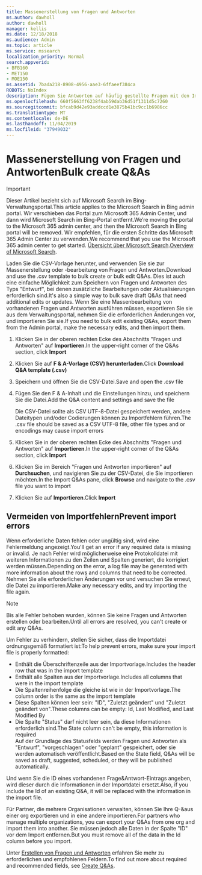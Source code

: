 ```yaml
---
title: Massenerstellung von Fragen und Antworten
ms.author: dawholl
author: dawholl
manager: kellis
ms.date: 12/18/2018
ms.audience: Admin
ms.topic: article
ms.service: mssearch
localization_priority: Normal
search.appverid:
- BFB160
- MET150
- MOE150
ms.assetid: 7bada218-8908-4956-aae3-6ffaeef384ca
ROBOTS: NoIndex
description: Fügen Sie Antworten auf häufig gestellte Fragen mit den Importtools im Microsoft Search-Verwaltungsportal schnell hinzu.
ms.openlocfilehash: 660f5663ff6238f4ab59dab36d51f1311d5c7260
ms.sourcegitcommit: bfcab9d42e93addccd1e3875b41bc9cc1b6986cc
ms.translationtype: MT
ms.contentlocale: de-DE
ms.lasthandoff: 11/04/2019
ms.locfileid: "37949032"
---
```

# <a name="bulk-create-qas"></a><span data-ttu-id="f5c4e-103">Massenerstellung von Fragen und Antworten</span><span class="sxs-lookup"><span data-stu-id="f5c4e-103">Bulk create Q&As</span></span>

> [!IMPORTANT]
> <span data-ttu-id="f5c4e-104">Dieser Artikel bezieht sich auf Microsoft Search im Bing-Verwaltungsportal.</span><span class="sxs-lookup"><span data-stu-id="f5c4e-104">This article applies to the Microsoft Search in Bing admin portal.</span></span> <span data-ttu-id="f5c4e-105">Wir verschieben das Portal zum Microsoft 365 Admin Center, und dann wird Microsoft Search im Bing-Portal entfernt.</span><span class="sxs-lookup"><span data-stu-id="f5c4e-105">We’re moving the portal to the Microsoft 365 admin center, and then the Microsoft Search in Bing portal will be removed.</span></span> <span data-ttu-id="f5c4e-106">Wir empfehlen, für die ersten Schritte das Microsoft 365 Admin Center zu verwenden.</span><span class="sxs-lookup"><span data-stu-id="f5c4e-106">We recommend that you use the Microsoft 365 admin center to get started.</span></span> <span data-ttu-id="f5c4e-107">[Übersicht über Microsoft Search](overview-microsoft-search.md).</span><span class="sxs-lookup"><span data-stu-id="f5c4e-107">[Overview of Microsoft Search](overview-microsoft-search.md).</span></span>
    
<span data-ttu-id="f5c4e-108">Laden Sie die CSV-Vorlage herunter, und verwenden Sie sie zur Massenerstellung oder -bearbeitung von Fragen und Antworten.</span><span class="sxs-lookup"><span data-stu-id="f5c4e-108">Download and use the .csv template to bulk create or bulk edit Q&As.</span></span> <span data-ttu-id="f5c4e-109">Dies ist auch eine einfache Möglichkeit zum Speichern von Fragen und Antworten des Typs "Entwurf", bei denen zusätzliche Bearbeitungen oder Aktualisierungen erforderlich sind.</span><span class="sxs-lookup"><span data-stu-id="f5c4e-109">It's also a simple way to bulk save draft Q&As that need additional edits or updates.</span></span> <span data-ttu-id="f5c4e-110">Wenn Sie eine Massenbearbeitung von vorhandenen Fragen und Antworten ausführen müssen, exportieren Sie sie aus dem Verwaltungsportal, nehmen Sie die erforderlichen Änderungen vor, und importieren Sie sie.</span><span class="sxs-lookup"><span data-stu-id="f5c4e-110">If you need to bulk edit existing Q&As, export them from the Admin portal, make the necessary edits, and then import them.</span></span>
  
1. <span data-ttu-id="f5c4e-111">Klicken Sie in der oberen rechten Ecke des Abschnitts "Fragen und Antworten" auf **Importieren**.</span><span class="sxs-lookup"><span data-stu-id="f5c4e-111">In the upper-right corner of the Q&As section, click **Import**</span></span>
    
2. <span data-ttu-id="f5c4e-112">Klicken Sie auf **F & A-Vorlage (CSV) herunterladen**.</span><span class="sxs-lookup"><span data-stu-id="f5c4e-112">Click **Download Q&A template (.csv)**</span></span>
    
3. <span data-ttu-id="f5c4e-113">Speichern und öffnen Sie die CSV-Datei.</span><span class="sxs-lookup"><span data-stu-id="f5c4e-113">Save and open the .csv file</span></span>
    
4. <span data-ttu-id="f5c4e-114">Fügen Sie den F & A-Inhalt und die Einstellungen hinzu, und speichern Sie die Datei.</span><span class="sxs-lookup"><span data-stu-id="f5c4e-114">Add the Q&A content and settings and save the file</span></span>

    <span data-ttu-id="f5c4e-115">Die CSV-Datei sollte als CSV UTF-8-Datei gespeichert werden, andere Dateitypen und/oder Codierungen können zu Importfehlern führen.</span><span class="sxs-lookup"><span data-stu-id="f5c4e-115">The .csv file should be saved as a CSV UTF-8 file, other file types and or encodings may cause import errors</span></span>
    
5. <span data-ttu-id="f5c4e-116">Klicken Sie in der oberen rechten Ecke des Abschnitts "Fragen und Antworten" auf **Importieren**.</span><span class="sxs-lookup"><span data-stu-id="f5c4e-116">In the upper-right corner of the Q&As section, click **Import**</span></span>
    
6. <span data-ttu-id="f5c4e-117">Klicken Sie im Bereich "Fragen und Antworten importieren" auf **Durchsuchen**, und navigieren Sie zu der CSV-Datei, die Sie importieren möchten.</span><span class="sxs-lookup"><span data-stu-id="f5c4e-117">In the Import Q&As pane, click **Browse** and navigate to the .csv file you want to import</span></span> 
    
7. <span data-ttu-id="f5c4e-118">Klicken Sie auf **Importieren**.</span><span class="sxs-lookup"><span data-stu-id="f5c4e-118">Click **Import**</span></span>

## <a name="prevent-import-errors"></a><span data-ttu-id="f5c4e-119">Vermeiden von Importfehlern</span><span class="sxs-lookup"><span data-stu-id="f5c4e-119">Prevent import errors</span></span>      
<span data-ttu-id="f5c4e-120">Wenn erforderliche Daten fehlen oder ungültig sind, wird eine Fehlermeldung angezeigt.</span><span class="sxs-lookup"><span data-stu-id="f5c4e-120">You'll get an error if any required data is missing or invalid.</span></span> <span data-ttu-id="f5c4e-121">Je nach Fehler wird möglicherweise eine Protokolldatei mit weiteren Informationen zu den Zeilen und Spalten generiert, die korrigiert werden müssen.</span><span class="sxs-lookup"><span data-stu-id="f5c4e-121">Depending on the error, a log file may be generated with more information about the rows and columns that need to be corrected.</span></span> <span data-ttu-id="f5c4e-122">Nehmen Sie alle erforderlichen Änderungen vor und versuchen Sie erneut, die Datei zu importieren.</span><span class="sxs-lookup"><span data-stu-id="f5c4e-122">Make any necessary edits, and try importing the file again.</span></span>

> [!NOTE]
> <span data-ttu-id="f5c4e-123">Bis alle Fehler behoben wurden, können Sie keine Fragen und Antworten erstellen oder bearbeiten.</span><span class="sxs-lookup"><span data-stu-id="f5c4e-123">Until all errors are resolved, you can't create or edit any Q&As.</span></span> 

<span data-ttu-id="f5c4e-124">Um Fehler zu verhindern, stellen Sie sicher, dass die Importdatei ordnungsgemäß formatiert ist:</span><span class="sxs-lookup"><span data-stu-id="f5c4e-124">To help prevent errors, make sure your import file is properly formatted:</span></span>
- <span data-ttu-id="f5c4e-125">Enthält die Überschriftenzeile aus der Importvorlage.</span><span class="sxs-lookup"><span data-stu-id="f5c4e-125">Includes the header row that was in the import template</span></span>
- <span data-ttu-id="f5c4e-126">Enthält alle Spalten aus der Importvorlage.</span><span class="sxs-lookup"><span data-stu-id="f5c4e-126">Includes all columns that were in the import template</span></span>
- <span data-ttu-id="f5c4e-127">Die Spaltenreihenfolge die gleiche ist wie in der Importvorlage.</span><span class="sxs-lookup"><span data-stu-id="f5c4e-127">The column order is the same as the import template</span></span>
- <span data-ttu-id="f5c4e-128">Diese Spalten können leer sein: "ID", "Zuletzt geändert" und "Zuletzt geändert von".</span><span class="sxs-lookup"><span data-stu-id="f5c4e-128">These columns can be empty: Id, Last Modified, and Last Modified By</span></span>
- <span data-ttu-id="f5c4e-129">Die Spalte "Status" darf nicht leer sein, da diese Informationen erforderlich sind.</span><span class="sxs-lookup"><span data-stu-id="f5c4e-129">The State column can't be empty, this information is required</span></span>  
<span data-ttu-id="f5c4e-130">Auf der Grundlage des Statusfelds werden Fragen und Antworten als "Entwurf", "vorgeschlagen" oder "geplant" gespeichert, oder sie werden automatisch veröffentlicht.</span><span class="sxs-lookup"><span data-stu-id="f5c4e-130">Based on the State field, Q&As will be saved as draft, suggested, scheduled, or they will be published automatically.</span></span>

<span data-ttu-id="f5c4e-131">Und wenn Sie die ID eines vorhandenen Frage&Antwort-Eintrags angeben, wird dieser durch die Informationen in der Importdatei ersetzt.</span><span class="sxs-lookup"><span data-stu-id="f5c4e-131">Also, if you include the Id of an existing Q&A, it will be replaced with the information in the import file.</span></span>

<span data-ttu-id="f5c4e-132">Für Partner, die mehrere Organisationen verwalten, können Sie Ihre Q-&aus einer org exportieren und in eine andere importieren.</span><span class="sxs-lookup"><span data-stu-id="f5c4e-132">For partners who manage multiple organizations, you can export your Q&As from one org and import them into another.</span></span> <span data-ttu-id="f5c4e-133">Sie müssen jedoch alle Daten in der Spalte "ID" vor dem Import entfernen.</span><span class="sxs-lookup"><span data-stu-id="f5c4e-133">But you must remove all of the data in the Id column before you import.</span></span>

<span data-ttu-id="f5c4e-134">Unter [Erstellen von Fragen und Antworten](create-qas.md) erfahren Sie mehr zu erforderlichen und empfohlenen Feldern.</span><span class="sxs-lookup"><span data-stu-id="f5c4e-134">To find out more about required and recommended fields, see [Create Q&As](create-qas.md).</span></span>

  

